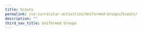 ```yaml
---
title: Scouts
permalink: /co-curricular-activities/Uniformed-Groups/Scouts/
description: ""
third_nav_title: Uniformed Groups
---
```

